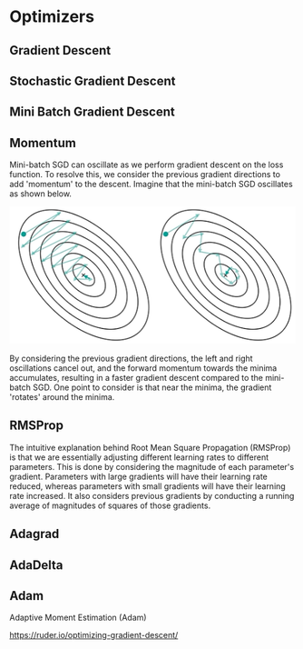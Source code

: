 # Optimizers

## Gradient Descent

## Stochastic Gradient Descent

## Mini Batch Gradient Descent

## Momentum

Mini-batch SGD can oscillate as we perform gradient descent on the loss function. To resolve this, we consider the previous gradient directions to add 'momentum' to the descent. Imagine that the mini-batch SGD oscillates as shown below.

![image-20240522144312411](https://github.com/mjang01011/portfolio/blob/main/public/blogs/markdowns/images/image-20240522144312411.png?raw=true)

By considering the previous gradient directions, the left and right oscillations cancel out, and the forward momentum towards the minima accumulates, resulting in a faster gradient descent compared to the mini-batch SGD. One point to consider is that near the minima, the gradient 'rotates' around the minima.

## RMSProp

The intuitive explanation behind Root Mean Square Propagation (RMSProp) is that we are essentially adjusting different learning rates to different parameters. This is done by considering the magnitude of each parameter's gradient. Parameters with large gradients will have their learning rate reduced, whereas parameters with small gradients will have their learning rate increased. It also considers previous gradients by conducting a running average of magnitudes of squares of those gradients.

## Adagrad

## AdaDelta

## Adam

Adaptive Moment Estimation (Adam)



https://ruder.io/optimizing-gradient-descent/
